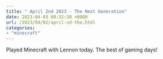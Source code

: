 ```yaml
---
title: " April 2nd 2023 - The Next Generation"
date: 2023-04-03 00:32:39 +0000
url: /2023/04/02/april-nd-the.html
categories:
- "minecraft"
---
```

Played Minecraft with Lennon today. The best of gaming days!
